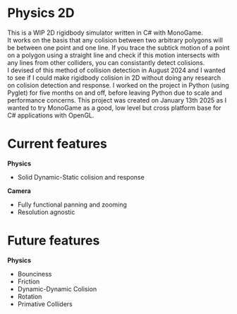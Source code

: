 # Physics 2D
This is a WIP 2D rigidbody simulator written in C# with MonoGame.<br>
It works on the basis that any colision between two arbitrary polygons will be between one point and one line.
If you trace the subtick motion of a point on a polygon using a straight line and check if this motion intersects with any lines from other colliders, you can consistantly detect colisions.<br>
I devised of this method of collision detection in August 2024 and I wanted to see if I could make rigidbody colision in 2D without doing any research on colision detection and response.
I worked on the project in Python (using Pyglet) for five months on and off, before leaving Python due to scale and performance concerns. 
This project was created on January 13th 2025 as I wanted to try MonoGame as a good, low level but cross platform base for C# applications with OpenGL.

# Current features
**Physics**
 - Solid Dynamic-Static colision and response

**Camera**
 - Fully functional panning and zooming
 - Resolution agnostic 

# Future features
**Physics**
 - Bounciness
 - Friction
 - Dynamic-Dynamic Colision
 - Rotation
 - Primative Colliders
